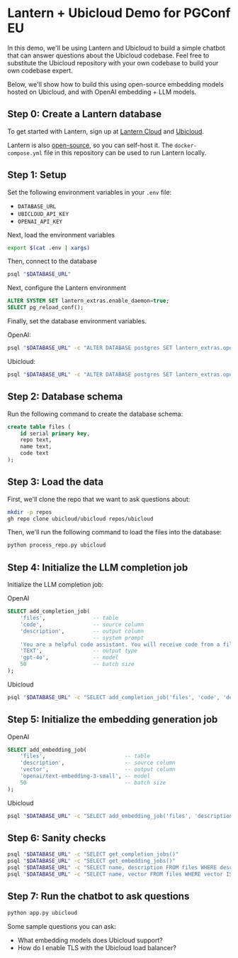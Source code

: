 # Lantern + Ubicloud Demo for PGConf EU

In this demo, we'll be using Lantern and Ubicloud to build a simple chatbot that can answer questions about the Ubicloud codebase. Feel free to substitute the Ubicloud repository with your own codebase to build your own codebase expert.

Below, we'll show how to build this using open-source embedding models hosted on Ubicloud, and with OpenAI embedding + LLM models.

## Step 0: Create a Lantern database

To get started with Lantern, sign up at [Lantern Cloud](https://lantern.dev) and [Ubicloud](https://ubicloud.com).

Lantern is also [open-source](https://github.com/lanterndata/lantern), so you can self-host it. The `docker-compose.yml` file in this repository can be used to run Lantern locally.

## Step 1: Setup

Set the following environment variables in your `.env` file:

- `DATABASE_URL`
- `UBICLOUD_API_KEY`
- `OPENAI_API_KEY`

Next, load the environment variables

```bash
export $(cat .env | xargs)
```

Then, connect to the database

```bash
psql "$DATABASE_URL"
```

Next, configure the Lantern environment

```sql
ALTER SYSTEM SET lantern_extras.enable_daemon=true;
SELECT pg_reload_conf();
```

Finally, set the database environment variables.

OpenAI:

```bash
psql "$DATABASE_URL" -c "ALTER DATABASE postgres SET lantern_extras.openai_token='$OPENAI_API_KEY'"
```

Ubicloud:

```bash
psql "$DATABASE_URL" -c "ALTER DATABASE postgres SET lantern_extras.openai_token='$UBICLOUD_API_KEY'"
```

## Step 2: Database schema

Run the following command to create the database schema:

```sql
create table files (
    id serial primary key,
    repo text,
    name text,
    code text
);
```

## Step 3: Load the data

First, we'll clone the repo that we want to ask questions about:

```bash
mkdir -p repos
gh repo clone ubicloud/ubicloud repos/ubicloud
```

Then, we'll run the following command to load the files into the database:

```bash
python process_repo.py ubicloud
```

## Step 4: Initialize the LLM completion job

Initialize the LLM completion job:

OpenAI

```sql
SELECT add_completion_job(
    'files',               -- table
    'code',                -- source column
    'description',         -- output column
                           -- system prompt
    'You are a helpful code assistant. You will receive code from a file, and you will summarize what that the code does, including specific interfaces where helpful.',
    'TEXT',                -- output type
    'gpt-4o',              -- model
    50                     -- batch size
);
```

Ubicloud

```bash
psql "$DATABASE_URL" -c "SELECT add_completion_job('files', 'code', 'description', '', 'TEXT', 'llama-3-2-3b-it', 50, 'openai', runtime_params=>'{\"base_url\": \"https://llama-3-2-3b-it.ai.ubicloud.com\", \"api_token\": \"$UBICLOUD_API_KEY\", \"context\": \"You are a helpful code assistant. You will receive code from a file, and you will summarize what that the code does, including specific interfaces where helpful.\" }')"
```

## Step 5: Initialize the embedding generation job

OpenAI

```sql
SELECT add_embedding_job(
    'files',                         -- table
    'description',                   -- source column
    'vector',                        -- output column
    'openai/text-embedding-3-small', -- model
    50                               -- batch size
);
```

Ubicloud

```bash
psql "$DATABASE_URL" -c "SELECT add_embedding_job('files', 'description', 'vector', 'e5-mistral-7b-it', 50, 'openai', runtime_params=>'{\"base_url\": \"https://e5-mistral-7b-it.ai.ubicloud.com\", \"api_token\": \"$UBICLOUD_API_KEY\"}')"
```

## Step 6: Sanity checks

```bash
psql "$DATABASE_URL" -c "SELECT get_completion_jobs()"
psql "$DATABASE_URL" -c "SELECT get_embedding_jobs()"
psql "$DATABASE_URL" -c "SELECT name, description FROM files WHERE description IS NOT NULL LIMIT 1"
psql "$DATABASE_URL" -c "SELECT name, vector FROM files WHERE vector IS NOT NULL LIMIT 1"
```

## Step 7: Run the chatbot to ask questions

```bash
python app.py ubicloud
```

Some sample questions you can ask:

- What embedding models does Ubicloud support?
- How do I enable TLS with the Ubicloud load balancer?
